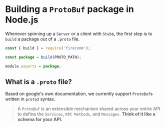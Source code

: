 # Building a `ProtoBuf` package in Node.js

Whenever spinning up a `Server` or a client with `Stub`s, the first step is to `build` a package out of a `.proto` file.

```javascript
const { build } = require('firecomm');

const package = build(PROTO_PATH);

module.exports = package;
```

## What is a `.proto` file?

Based on google's own documentation, we currently support `ProtoBuf`s written in `proto3` syntax.

> A `ProtoBuf` is an extensible mechanism shared across your entire API to define the `Services`, `RPC Methods`, and `Messages`. **Think of it like a schema for your API.**

